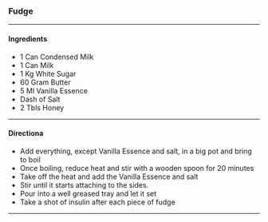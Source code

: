 ### Fudge
---
#### Ingredients
- 1 Can Condensed Milk
- 1 Can Milk
- 1 Kg White Sugar
- 60 Gram Butter
- 5 Ml Vanilla Essence
- Dash of Salt
- 2 Tbls Honey
---
#### Directiona
- Add everything, except Vanilla Essence and salt, in a big pot and bring to boil
- Once boiling, reduce heat and stir with a wooden spoon for 20 minutes
- Take off the heat and add the Vanilla Essence and salt
- Stir until it starts attaching to the sides.
- Pour into a well greased tray and let it set
- Take a shot of insulin after each piece of fudge
---